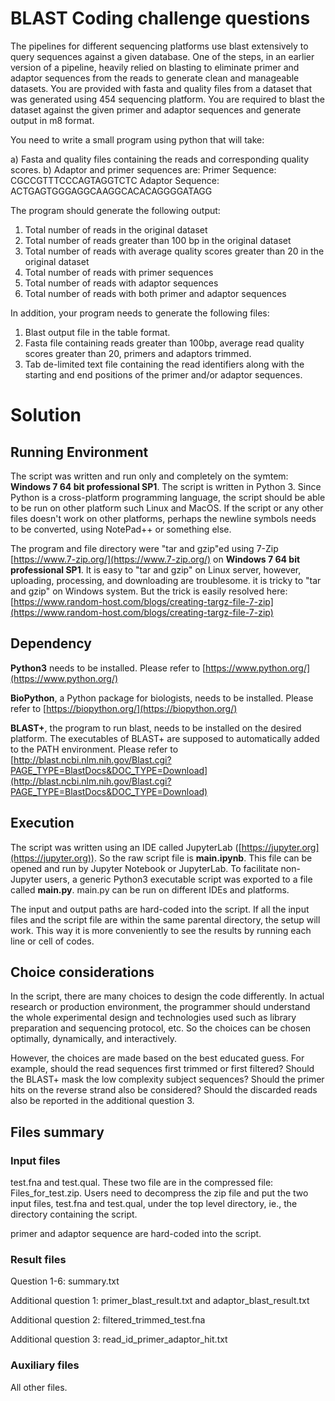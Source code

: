 # BLAST Coding challenge questions

The pipelines for different sequencing platforms use blast extensively to query sequences against a given database. One of the steps, in an earlier version of a pipeline, heavily relied on blasting to eliminate primer and adaptor sequences from the reads to generate clean and manageable datasets. You are provided with fasta and quality files from a dataset that was generated using 454 sequencing platform. You are required to blast the dataset against the given primer and adaptor sequences and generate output in m8 format. 

You need to write a small program using python that will take: 

a) Fasta and quality files containing the reads and corresponding quality scores.
b) Adaptor and primer sequences are:
Primer Sequence: CGCCGTTTCCCAGTAGGTCTC
Adaptor Sequence: ACTGAGTGGGAGGCAAGGCACACAGGGGATAGG

The program should generate the following output:

1) Total number of reads in the original dataset
2) Total number of reads greater than 100 bp in the original dataset
3) Total number of reads with average quality scores greater than 20 in the original dataset
4) Total number of reads with primer sequences
5) Total number of reads with adaptor sequences
6) Total number of reads with both primer and adaptor sequences

In addition, your program needs to generate the following files:

1) Blast output file in the table format.
2) Fasta file containing reads greater than 100bp, average read quality scores greater than 20, primers and adaptors trimmed.
3) Tab de-limited text file containing the read identifiers along with the starting and end positions of the primer and/or adaptor sequences.



# Solution

## Running Environment

The script was written and run only and completely on the symtem: **Windows 7 64 bit professional SP1**. The script is written in Python 3. Since Python is a cross-platform programming language, the script should be able to be run on other platform such Linux and MacOS. If the script or any other files doesn't work on other platforms, perhaps the newline symbols needs to be converted, using NotePad++ or something else.



The program and file directory were "tar and gzip"ed using 7-Zip [https://www.7-zip.org/](https://www.7-zip.org/) on **Windows 7 64 bit professional SP1**. It is easy to "tar and gzip" on Linux server, however, uploading, processing, and downloading are troublesome. it is tricky to "tar and gzip" on Windows system. But the trick is easily resolved here: [https://www.random-host.com/blogs/creating-targz-file-7-zip](https://www.random-host.com/blogs/creating-targz-file-7-zip)



## Dependency

**Python3** needs to be installed. Please refer to [https://www.python.org/](https://www.python.org/)

**BioPython**, a Python package for biologists, needs to be installed. Please refer to [https://biopython.org/](https://biopython.org/)

**BLAST+**, the program to run blast, needs to be installed on the desired platform. The executables of BLAST+ are supposed to automatically added to the PATH environment. Please refer to [http://blast.ncbi.nlm.nih.gov/Blast.cgi?PAGE_TYPE=BlastDocs&DOC_TYPE=Download](http://blast.ncbi.nlm.nih.gov/Blast.cgi?PAGE_TYPE=BlastDocs&DOC_TYPE=Download)



## Execution

The script was written using an IDE called JupyterLab ([https://jupyter.org](https://jupyter.org)). So the raw script file is **main.ipynb**. This file can be opened and run by Jupyter Notebook or JupyterLab. To facilitate non-Jupyter users, a generic Python3 executable script was exported to a file called **main.py**. main.py can be run on different IDEs and platforms.



The input and output paths are hard-coded into the script. If all the input files and the script file are within the same parental directory, the setup will work. This way it is more conveniently to see the results by running each line or cell of codes.



## Choice considerations

In the script, there are many choices to design the code differently. In actual research or production environment, the programmer should understand the whole experimental design and technologies used such as library preparation and sequencing protocol, etc. So the choices can be chosen optimally, dynamically, and interactively.

However, the choices are made based on the best educated guess. For example, should the read sequences first trimmed or first filtered? Should the BLAST+ mask the low complexity subject sequences? Should the primer hits on the reverse strand also be considered? Should the discarded reads also be reported in the additional question 3.



## Files summary

### Input files

test.fna and test.qual. These two file are in the compressed file: Files_for_test.zip. Users need to decompress the zip file and put the two input files, test.fna and test.qual, under the top level directory, ie., the directory containing the script.

primer and adaptor sequence are hard-coded into the script.

### Result files

Question 1-6: summary.txt

Additional question 1: primer_blast_result.txt and adaptor_blast_result.txt

Additional question 2: filtered_trimmed_test.fna

Additional question 3: read_id_primer_adaptor_hit.txt

### Auxiliary files

All other files.

